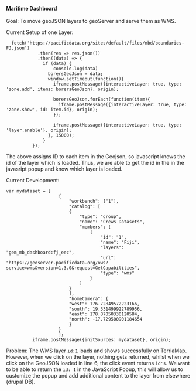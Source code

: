 __Maritime Dashboard__<br /> <br /> 
Goal: To move geoJSON layers to geoServer and serve them as WMS.

Current Setup of one Layer:
```
  fetch('https://pacificdata.org/sites/default/files/mbd/boundaries-FJ.json')
            .then(res => res.json())
            .then((data) => {      
              if (data) {
                  console.log(data)
                borersGeoJson = data;
                window.setTimeout(function(){
                  iframe.postMessage({interactiveLayer: true, type: 'zone.add', items: borersGeoJson}, origin);

                  borersGeoJson.forEach(function(item){
                    iframe.postMessage({interactiveLayer: true, type: 'zone.show', id: item.id}, origin);
                  });

                  iframe.postMessage({interactiveLayer: true, type: 'layer.enable'}, origin);
                }, 15000);
              }
          });
```
The above assigns ID to each item in the Geojson, so javascript knows the id of the layer which is loaded. Thus, we are able to get the id in the in the javasript popup and know which layer is loaded.

Current Development:
``` 
var mydataset = [
                    {
                        "workbench": ["1"],
                        "catalog": [
                        {
                            "type": "group",
                            "name": "Crews Datasets",
                            "members": [
                                {
                                    "id": "1",
                                    "name": "Fiji",
                                    "layers": "gem_mb_dashboard:fj_eez",
                                    "url": "https://geoserver.pacificdata.org/ows?service=wms&version=1.3.0&request=GetCapabilities",               
                                    "type": "wms"
                                }
                            ]
                        }
                        ],
                        "homeCamera": {
                        "west": 176.72849572223166,
                        "south": 19.331499922789956,
                        "east": 178.87050330120584,
                        "north": -17.729500901184654
                        }
                    }
                    ];
          iframe.postMessage({initSources: mydataset}, origin);
 ```
  
Problem: The WMS layer ```id:1``` loads and shows successfully on TerriaMap. However, when we click on the layer, nothing gets returned, whilst when we click on the GeoJSON loaded in line 6, the click event returns ```id's```. 
We want to be able to return the ```id: 1``` in the JavaScript Popup, this will allow us to customize the popup and add additional content to the layer from elsewhere (drupal DB).
          
